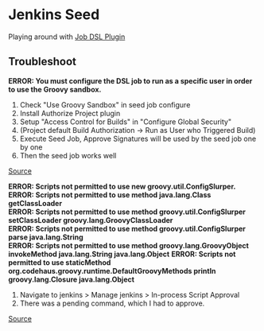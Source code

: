 # Jenkins Seed

Playing around with [Job DSL Plugin](https://plugins.jenkins.io/job-dsl/)


## Troubleshoot

**ERROR: You must configure the DSL job to run as a specific user in order to use the Groovy sandbox.**
1. Check "Use Groovy Sandbox" in seed job configure
1. Install Authorize Project plugin 
1. Setup "Access Control for Builds" in "Configure Global Security"
1. (Project default Build Authorization -> Run as User who Triggered Build)
1. Execute Seed Job, Approve Signatures will be used by the seed job one by one
1. Then the seed job works well

[Source](https://issues.jenkins.io/browse/JENKINS-43509)

**ERROR: Scripts not permitted to use new groovy.util.ConfigSlurper.**  
**ERROR: Scripts not permitted to use method java.lang.Class getClassLoader**  
**ERROR: Scripts not permitted to use method groovy.util.ConfigSlurper setClassLoader groovy.lang.GroovyClassLoader**  
**ERROR: Scripts not permitted to use method groovy.util.ConfigSlurper parse java.lang.String**  
**ERROR: Scripts not permitted to use method groovy.lang.GroovyObject invokeMethod java.lang.String java.lang.Object**
**ERROR: Scripts not permitted to use staticMethod org.codehaus.groovy.runtime.DefaultGroovyMethods println groovy.lang.Closure java.lang.Object**  
1. Navigate to jenkins > Manage jenkins > In-process Script Approval
1. There was a pending command, which I had to approve.

[Source](https://stackoverflow.com/questions/38276341/jenkins-ci-pipeline-scripts-not-permitted-to-use-method-groovy-lang-groovyobject)